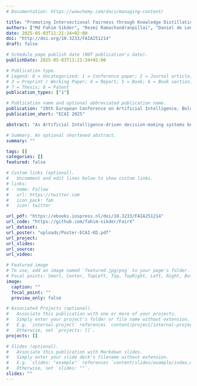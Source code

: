 ```yaml
---
# Documentation: https://wowchemy.com/docs/managing-content/

title: "Promoting Intersectional Fairness through Knowledge Distillation"
authors: ["Md Fahim Sikder", "Resmi Ramachandranpillai", "Daniel de Leng", "Fredrik Heintz"]
date: 2025-05-03T11:21:34+02:00
doi: "http://doi.org/10.3233/FAIA251214"
draft: false

# Schedule page publish date (NOT publication's date).
publishDate: 2025-05-03T11:21:34+02:00

# Publication type.
# Legend: 0 = Uncategorized; 1 = Conference paper; 2 = Journal article;
# 3 = Preprint / Working Paper; 4 = Report; 5 = Book; 6 = Book section;
# 7 = Thesis; 8 = Patent
publication_types: ["1"]

# Publication name and optional abbreviated publication name.
publication: "28th European Conference on Artificial Intelligence, Bologna, Italy, 2025"
publication_short: "ECAI 2025"

abstract: "As Artificial Intelligence-driven decision-making systems become increasingly popular, ensuring fairness in their outcomes has emerged as a critical and urgent challenge. AI models, often trained on open-source datasets embedded with human and systemic biases, risk producing decisions that disadvantage certain demographics. This challenge intensifies when multiple sensitive attributes interact, leading to intersectional bias, a compounded and uniquely complex form of unfairness. Over the years, various methods have been proposed to address bias at the data and model levels. However, mitigating intersectional bias in decision-making remains an under-explored challenge. Motivated by this gap, we propose a novel framework that leverages knowledge distillation to promote intersectional fairness. Our approach proceeds in two stages: first, a teacher model is trained solely to maximize predictive accuracy, followed by a student model that inherits the teacher's representational knowledge while incorporating intersectional fairness constraints. The student model integrates tailored loss functions that enforce parity in false positive rates and demographic distributions across intersectional groups, alongside an adversarial objective that minimizes protected attribute information within the learned representation. Empirical evaluation across multiple benchmark datasets demonstrates that we achieve a 52% increase in accuracy for multi-class classification and a 61% reduction in average false positive rate across intersectional groups and outperforms state-of-the-art models. This distillation-based methodology provides a more stable optimization opportunity than direct fairness approaches, resulting in substantially fairer representations, particularly for multiple sensitive attributes and underrepresented demographic intersections."

# Summary. An optional shortened abstract.
summary: ""

tags: []
categories: []
featured: false

# Custom links (optional).
#   Uncomment and edit lines below to show custom links.
# links:
# - name: Follow
#   url: https://twitter.com
#   icon_pack: fab
#   icon: twitter

url_pdf: "https://ebooks.iospress.nl/doi/10.3233/FAIA251214"
url_code: "https://github.com/fahim-sikder/FairX"
url_dataset:
url_poster: "uploads/Poster-ECAI-KD.pdf"
url_project:
url_slides:
url_source:
url_video:

# Featured image
# To use, add an image named `featured.jpg/png` to your page's folder. 
# Focal points: Smart, Center, TopLeft, Top, TopRight, Left, Right, BottomLeft, Bottom, BottomRight.
image:
  caption: ""
  focal_point: ""
  preview_only: false

# Associated Projects (optional).
#   Associate this publication with one or more of your projects.
#   Simply enter your project's folder or file name without extension.
#   E.g. `internal-project` references `content/project/internal-project/index.md`.
#   Otherwise, set `projects: []`.
projects: []

# Slides (optional).
#   Associate this publication with Markdown slides.
#   Simply enter your slide deck's filename without extension.
#   E.g. `slides: "example"` references `content/slides/example/index.md`.
#   Otherwise, set `slides: ""`.
slides: ""
---
```

